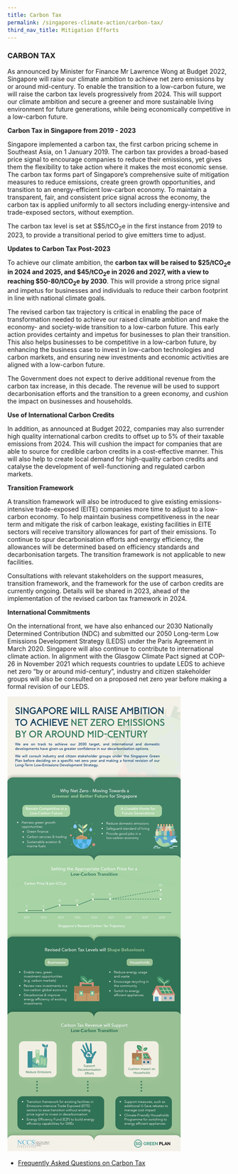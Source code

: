 ```yaml
---
title: Carbon Tax
permalink: /singapores-climate-action/carbon-tax/
third_nav_title: Mitigation Efforts
---
```

### CARBON TAX

As announced by Minister for Finance Mr Lawrence Wong at Budget 2022, Singapore will raise our climate ambition to achieve net zero emissions by or around mid-century. To enable the transition to a low-carbon future, we will raise the carbon tax levels progressively from 2024. This will support our climate ambition and secure a greener and more sustainable living environment for future generations, while being economically competitive in a low-carbon future.  

**Carbon Tax in Singapore from 2019 - 2023**

Singapore implemented a carbon tax, the first carbon pricing scheme in Southeast Asia, on 1 January 2019. The carbon tax provides a broad-based price signal to encourage companies to reduce their emissions, yet gives them the flexibility to take action where it makes the most economic sense. The carbon tax forms part of Singapore’s comprehensive suite of mitigation measures to reduce emissions, create green growth opportunities, and transition to an energy-efficient low-carbon economy. To maintain a transparent, fair, and consistent price signal across the economy, the carbon tax is applied uniformly to all sectors including energy-intensive and trade-exposed sectors, without exemption.

The carbon tax level is set at S$5/tCO<sub>2</sub>e in the first instance from 2019 to 2023, to provide a transitional period to give emitters time to adjust.

**Updates to Carbon Tax Post-2023**

To achieve our climate ambition, the **carbon tax will be raised to $25/tCO<sub>2</sub>e in 2024 and 2025, and $45/tCO<sub>2</sub>e in 2026 and 2027, with a view to reaching $50-80/tCO<sub>2</sub>e by 2030**. This will provide a strong price signal and impetus for businesses and individuals to reduce their carbon footprint in line with national climate goals.

The revised carbon tax trajectory is critical in enabling the pace of transformation needed to achieve our raised climate ambition and make the economy- and society-wide transition to a low-carbon future. This early action provides certainty and impetus for businesses to plan their transition. This also helps businesses to be competitive in a low-carbon future, by enhancing the business case to invest in low-carbon technologies and carbon markets, and ensuring new investments and economic activities are aligned with a low-carbon future.

The Government does not expect to derive additional revenue from the carbon tax increase, in this decade. The revenue will be used to support decarbonisation efforts and the transition to a green economy, and cushion the impact on businesses and households.

**Use of International Carbon Credits**

In addition, as announced at Budget 2022, companies may also surrender high quality international carbon credits to offset up to 5% of their taxable emissions from 2024. This will cushion the impact for companies that are able to source for credible carbon credits in a cost-effective manner.  This will also help to create local demand for high-quality carbon credits and catalyse the development of well-functioning and regulated carbon markets.   

**Transition Framework**

A transition framework will also be introduced to give existing emissions-intensive trade-exposed (EITE)  companies more time to adjust to a low-carbon economy. To help maintain business competitiveness in the near term and mitigate the risk of carbon leakage, existing facilities in EITE sectors will receive transitory allowances for part of their emissions. To continue to spur decarbonisation efforts and energy efficiency, the allowances will be determined based on efficiency standards and decarbonisation targets. The transition framework is not applicable to new facilities. 

Consultations with relevant stakeholders on the support measures, transition framework, and the framework for the use of carbon credits are currently ongoing. Details will be shared in 2023, ahead of the implementation of the revised carbon tax framework in 2024. 

**International Commitments**

On the international front, we have also enhanced our 2030 Nationally Determined Contribution (NDC) and submitted our 2050 Long-term Low Emissions Development Strategy (LEDS) under the Paris Agreement in March 2020. Singapore will also continue to contribute to international climate action. In alignment with the Glasgow Climate Pact signed at COP-26 in November 2021 which requests countries to update LEDS to achieve net zero “by or around mid-century”, industry and citizen stakeholder groups will also be consulted on a proposed net zero year before making a formal revision of our LEDS. 

![Infographic - SG Climate Ambition and Carbon Tax](/images/Infographic%20-%20SG%20Climate%20Ambition%20and%20Carbon%20Tax.jpg)


* [Frequently Asked Questions on Carbon Tax](https://www.nccs.gov.sg/faqs/carbon-tax/)